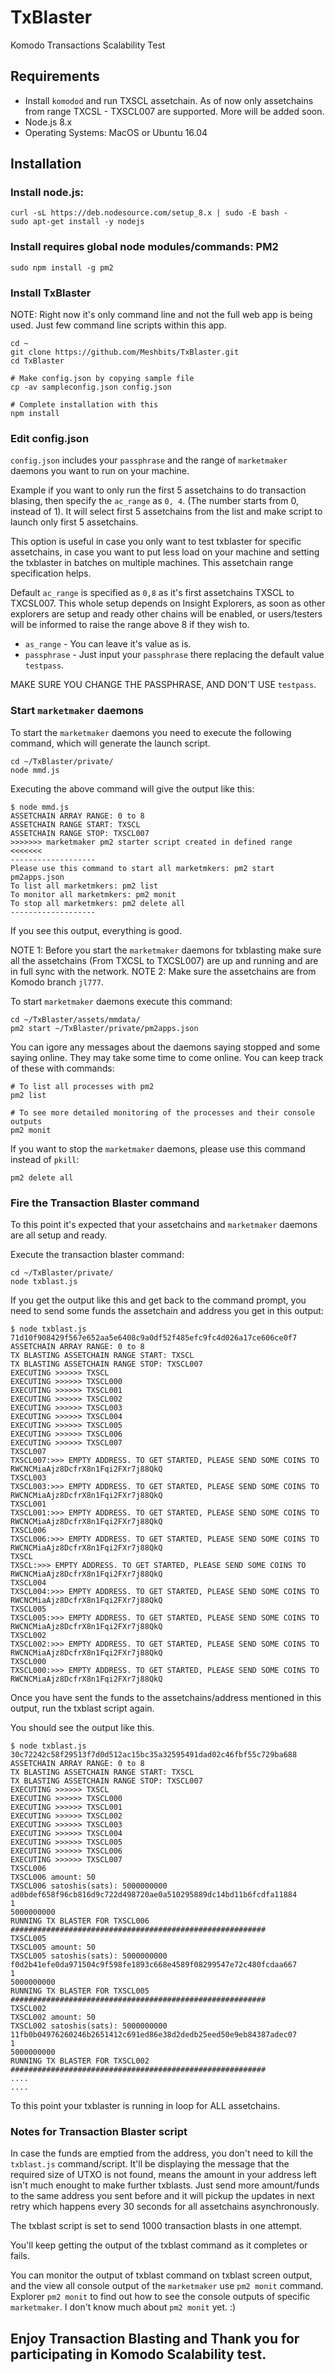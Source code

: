 # TxBlaster
Komodo Transactions Scalability Test

## Requirements

 - Install `komodod` and run TXSCL assetchain. As of now only assetchains from range TXCSL - TXSCL007 are supported. More will be added soon.
 - Node.js 8.x
 - Operating Systems: MacOS or Ubuntu 16.04


## Installation

### Install node.js:
```shell
curl -sL https://deb.nodesource.com/setup_8.x | sudo -E bash -
sudo apt-get install -y nodejs
```

### Install requires global node modules/commands: PM2
```shell
sudo npm install -g pm2
```


### Install TxBlaster
NOTE: Right now it's only command line and not the full web app is being used. Just few command line scripts within this app.

```shell
cd ~
git clone https://github.com/Meshbits/TxBlaster.git
cd TxBlaster

# Make config.json by copying sample file
cp -av sampleconfig.json config.json

# Complete installation with this
npm install
```


### Edit config.json
`config.json` includes your `passphrase` and the range of `marketmaker` daemons you want to run on your machine.

Example if you want to only run the first 5 assetchains to do transaction blasing, then specify the `ac_range` as `0, 4`. (The number starts from 0, instead of 1).
It will select first 5 assetchains from the list and make script to launch only first 5 assetchains.

This option is useful in case you only want to test txblaster for specific assetchains, in case you want to put less load on your machine and setting the txblaster in batches on multiple machines. This assetchain range specification helps.

Default `ac_range` is specified as `0,8` as it's first assetchains TXSCL to TXCSL007. This whole setup depends on Insight Explorers, as soon as other explorers are setup and ready other chains will be enabled, or users/testers will be informed to raise the range above 8 if they wish to.


 - `as_range` - You can leave it's value as is.
 - `passphrase` - Just input your `passphrase` there replacing the default value `testpass`.

 MAKE SURE YOU CHANGE THE PASSPHRASE, AND DON'T USE `testpass`.



### Start `marketmaker` daemons
To start the `marketmaker` daemons you need to execute the following command, which will generate the launch script.

```shell
cd ~/TxBlaster/private/
node mmd.js
```

Executing the above command will give the output like this:
```shell
$ node mmd.js 
ASSETCHAIN ARRAY RANGE: 0 to 8
ASSETCHAIN RANGE START: TXSCL
ASSETCHAIN RANGE STOP: TXSCL007
>>>>>>> marketmaker pm2 starter script created in defined range <<<<<<<
-------------------
Please use this command to start all marketmkers: pm2 start pm2apps.json
To list all marketmkers: pm2 list
To monitor all marketmkers: pm2 monit
To stop all marketmkers: pm2 delete all
-------------------
```


If you see this output, everything is good.


NOTE 1: Before you start the `marketmaker` daemons for txblasting make sure all the assetchains (From TXCSL to TXCSL007) are up and running and are in full sync with the network.
NOTE 2: Make sure the assetchains are from Komodo branch `jl777`.


To start `marketmaker` daemons execute this command:
```shell
cd ~/TxBlaster/assets/mmdata/
pm2 start ~/TxBlaster/private/pm2apps.json
```

You can igore any messages about the daemons saying stopped and some saying online. They may take some time to come online. You can keep track of these with commands:
```shell
# To list all processes with pm2
pm2 list

# To see more detailed monitoring of the processes and their console outputs
pm2 monit
```

If you want to stop the `marketmaker` daemons, please use this command instead of `pkill`:
```shell
pm2 delete all
```



### Fire the Transaction Blaster command
To this point it's expected that your assetchains and `marketmaker` daemons are all setup and ready.

Execute the transaction blaster command:
```shell
cd ~/TxBlaster/private/
node txblast.js
```

If you get the output like this and get back to the command prompt, you need to send some funds the assetchain and address you get in this output:
```shell
$ node txblast.js 
71d10f908429f567e652aa5e6408c9a0df52f485efc9fc4d026a17ce606ce0f7
ASSETCHAIN ARRAY RANGE: 0 to 8
TX BLASTING ASSETCHAIN RANGE START: TXSCL
TX BLASTING ASSETCHAIN RANGE STOP: TXSCL007
EXECUTING >>>>>> TXSCL
EXECUTING >>>>>> TXSCL000
EXECUTING >>>>>> TXSCL001
EXECUTING >>>>>> TXSCL002
EXECUTING >>>>>> TXSCL003
EXECUTING >>>>>> TXSCL004
EXECUTING >>>>>> TXSCL005
EXECUTING >>>>>> TXSCL006
EXECUTING >>>>>> TXSCL007
TXSCL007
TXSCL007:>>> EMPTY ADDRESS. TO GET STARTED, PLEASE SEND SOME COINS TO RWCNCMiaAjz8DcfrX8n1Fqi2FXr7j88QkQ
TXSCL003
TXSCL003:>>> EMPTY ADDRESS. TO GET STARTED, PLEASE SEND SOME COINS TO RWCNCMiaAjz8DcfrX8n1Fqi2FXr7j88QkQ
TXSCL001
TXSCL001:>>> EMPTY ADDRESS. TO GET STARTED, PLEASE SEND SOME COINS TO RWCNCMiaAjz8DcfrX8n1Fqi2FXr7j88QkQ
TXSCL006
TXSCL006:>>> EMPTY ADDRESS. TO GET STARTED, PLEASE SEND SOME COINS TO RWCNCMiaAjz8DcfrX8n1Fqi2FXr7j88QkQ
TXSCL
TXSCL:>>> EMPTY ADDRESS. TO GET STARTED, PLEASE SEND SOME COINS TO RWCNCMiaAjz8DcfrX8n1Fqi2FXr7j88QkQ
TXSCL004
TXSCL004:>>> EMPTY ADDRESS. TO GET STARTED, PLEASE SEND SOME COINS TO RWCNCMiaAjz8DcfrX8n1Fqi2FXr7j88QkQ
TXSCL005
TXSCL005:>>> EMPTY ADDRESS. TO GET STARTED, PLEASE SEND SOME COINS TO RWCNCMiaAjz8DcfrX8n1Fqi2FXr7j88QkQ
TXSCL002
TXSCL002:>>> EMPTY ADDRESS. TO GET STARTED, PLEASE SEND SOME COINS TO RWCNCMiaAjz8DcfrX8n1Fqi2FXr7j88QkQ
TXSCL000
TXSCL000:>>> EMPTY ADDRESS. TO GET STARTED, PLEASE SEND SOME COINS TO RWCNCMiaAjz8DcfrX8n1Fqi2FXr7j88QkQ
```


Once you have sent the funds to the assetchains/address mentioned in this output, run the txblast script again.

You should see the output like this.
```shell
$ node txblast.js 
30c72242c58f29513f7d0d512ac15bc35a32595491dad02c46fbf55c729ba688
ASSETCHAIN ARRAY RANGE: 0 to 8
TX BLASTING ASSETCHAIN RANGE START: TXSCL
TX BLASTING ASSETCHAIN RANGE STOP: TXSCL007
EXECUTING >>>>>> TXSCL
EXECUTING >>>>>> TXSCL000
EXECUTING >>>>>> TXSCL001
EXECUTING >>>>>> TXSCL002
EXECUTING >>>>>> TXSCL003
EXECUTING >>>>>> TXSCL004
EXECUTING >>>>>> TXSCL005
EXECUTING >>>>>> TXSCL006
EXECUTING >>>>>> TXSCL007
TXSCL006
TXSCL006 amount: 50
TXSCL006 satoshis(sats): 5000000000
ad0bdef658f96cb816d9c722d498720ae0a510295889dc14bd11b6fcdfa11884
1
5000000000
RUNNING TX BLASTER FOR TXSCL006
#########################################################
TXSCL005
TXSCL005 amount: 50
TXSCL005 satoshis(sats): 5000000000
f0d2b41efe0da971504c9f598fe1893c668e4589f08299547e72c480fcdaa667
1
5000000000
RUNNING TX BLASTER FOR TXSCL005
#########################################################
TXSCL002
TXSCL002 amount: 50
TXSCL002 satoshis(sats): 5000000000
11fb0b04976260246b2651412c691ed86e38d2dedb25eed50e9eb84387adec07
1
5000000000
RUNNING TX BLASTER FOR TXSCL002
#########################################################
....
....

```


To this point your txblaster is running in loop for ALL assetchains.


### Notes for Transaction Blaster script
In case the funds are emptied from the address, you don't need to kill the `txblast.js` command/script. It'll be displaying the message that the required size of UTXO is not found, means the amount in your address left isn't much enought to make further txblasts.
Just send more amount/funds to the same address you sent before and it will pickup the updates in next retry which happens every 30 seconds for all assetchains asynchronously.

The txblast script is set to send 1000 transaction blasts in one attempt.

You'll keep getting the output of the txblast command as it completes or fails.

You can monitor the output of txblast command on txblast screen output, and the view all console output of the `marketmaker` use `pm2 monit` command. Explorer `pm2 monit` to find out how to see the console outputs of specific `marketmaker`. I don't know much about `pm2 monit` yet. :)


## Enjoy Transaction Blasting and Thank you for participating in Komodo Scalability test.
